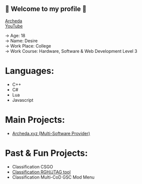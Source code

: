 ## 🌹 Welcome to my profile 🌹

[Archeda](https://archeda.xyz/forums/index.php?members/desire.1)<br />
[YouTube](https://www.youtube.com/c/Desire2K17)<br />

-> Age: 18<br />
-> Name: Desire<br />
-> Work Place: College<br />
-> Work Course: Hardware, Software & Web Development Level 3<br />

# Languages:

- C++<br />
- C#<br />
- Lua<br />
- Javascript<br />


# Main Projects:

- [Archeda.xyz (Multi-Software Provider)](https://archeda.xyz)<br />

# Past & Fun Projects:

- Classification CSGO<br />
- [Classification RGH/JTAG tool](https://github.com/Dezyrr/Classification-RGH-tool)<br />
- Classification Multi-CoD GSC Mod Menu<br />

